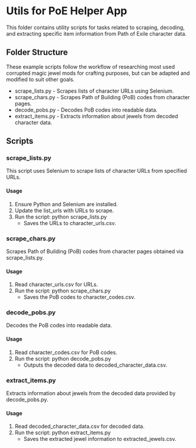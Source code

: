 # Utils for PoE Helper App

This folder contains utility scripts for tasks related to scraping, decoding, and extracting specific item information from Path of Exile character data.

## Folder Structure

These example scripts follow the workflow of researching most used corrupted magic jewel mods for crafting purposes, but can be adapted and modified to suit other goals. 

- scrape_lists.py - Scrapes lists of character URLs using Selenium.
- scrape_chars.py - Scrapes Path of Building (PoB) codes from character pages.
- decode_pobs.py - Decodes PoB codes into readable data.
- extract_items.py - Extracts information about jewels from decoded character data.

## Scripts

### scrape_lists.py

This script uses Selenium to scrape lists of character URLs from specified URLs.

#### Usage

1. Ensure Python and Selenium are installed.
2. Update the list_urls with URLs to scrape.
3. Run the script: python scrape_lists.py
   - Saves the URLs to character_urls.csv.

### scrape_chars.py

Scrapes Path of Building (PoB) codes from character pages obtained via scrape_lists.py.

#### Usage

1. Read character_urls.csv for URLs.
2. Run the script: python scrape_chars.py
   - Saves the PoB codes to character_codes.csv.

### decode_pobs.py

Decodes the PoB codes into readable data.

#### Usage

1. Read character_codes.csv for PoB codes.
2. Run the script: python decode_pobs.py
   - Outputs the decoded data to decoded_character_data.csv.

### extract_items.py

Extracts information about jewels from the decoded data provided by decode_pobs.py.

#### Usage

1. Read decoded_character_data.csv for decoded data.
2. Run the script: python extract_items.py
   - Saves the extracted jewel information to extracted_jewels.csv.
